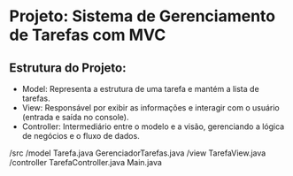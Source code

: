 # Projeto: Sistema de Gerenciamento de Tarefas com MVC

## Estrutura do Projeto:

- Model: Representa a estrutura de uma tarefa e mantém a lista de tarefas.
- View: Responsável por exibir as informações e interagir com o usuário (entrada e saída no console).
- Controller: Intermediário entre o modelo e a visão, gerenciando a lógica de negócios e o fluxo de dados.

/src
  /model
    Tarefa.java
    GerenciadorTarefas.java
  /view
    TarefaView.java
  /controller
    TarefaController.java
Main.java
